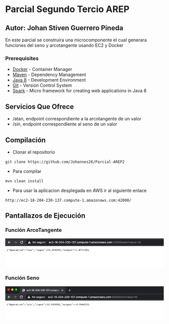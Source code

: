 # Parcial Segundo Tercio AREP
## Autor: Johan Stiven Guerrero Pineda

En este parcial se construira una microcomponente el cual generara funciones del seno y arcotangente usando EC2 y Docker

### Prerequisites

* [Docker](https://www.docker.com/) - Container Manager
* [Maven](https://maven.apache.org/) - Dependency Management
* [Java 8](https://www.oracle.com/co/java/technologies/javase/javase-jdk8-downloads.html) -  Development Environment 
* [Git](https://git-scm.com/) - Version Control System
* [Spark](http://sparkjava.com/) - Micro framework for creating web applications in Java 8

## Servicios Que Ofrece

- /atan, endpoint correspondiente a la arcotangente de un valor
- /sin, endpoint correspondiente al seno de un valor

## Compilación
- Clonar el repositorio
```
git clone https://github.com/Johannes26/Parcial-AREP2
``` 
- Para compilar
```
mvn clean install
```
- Para usar la aplicacion desplegada en AWS ir al siguiente enlace
```
http://ec2-18-204-230-137.compute-1.amazonaws.com:42000/
```

## Pantallazos de Ejecución
### Función ArcoTangente
![](img/FotoAtan.png)

### Función Seno
![](img/FotoSin.png)
